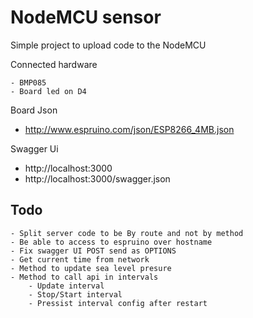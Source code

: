 # NodeMCU sensor

Simple project to upload code to the NodeMCU

Connected hardware

    - BMP085
    - Board led on D4

Board Json

- http://www.espruino.com/json/ESP8266_4MB.json

Swagger Ui

- http://localhost:3000
- http://localhost:3000/swagger.json

## Todo
    - Split server code to be By route and not by method
    - Be able to access to espruino over hostname
    - Fix swagger UI POST send as OPTIONS
    - Get current time from network
    - Method to update sea level presure
    - Method to call api in intervals
        - Update interval
        - Stop/Start interval
        - Pressist interval config after restart
